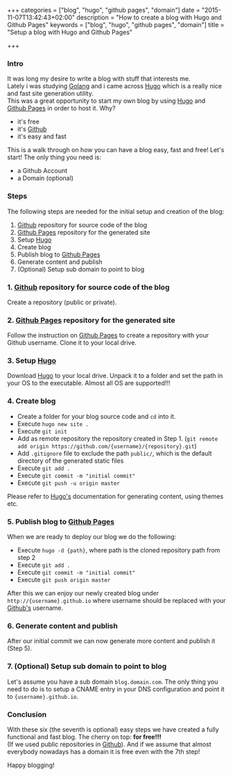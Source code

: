 +++
categories = ["blog", "hugo", "github pages", "domain"]
date = "2015-11-07T13:42:43+02:00"
description = "How to create a blog with Hugo and Github Pages"
keywords = ["blog", "hugo", "github pages", "domain"]
title = "Setup a blog with Hugo and Github Pages"

+++
### Intro
It was long my desire to write a blog with stuff that interests me.  
Lately i was studying [Golang](https://golang.org/) and i came across [Hugo](https://gohugo.io/) which is a really nice and fast site generation utility.  
This was a great opportunity to start my own blog by using [Hugo](https://gohugo.io/) and [Github Pages](https://pages.github.com/) in order to host it. Why?

* it's free
* it's [Github](https://github.com/)
* it's easy and fast

This is a walk through on how you can have a blog easy, fast and free! Let's start! The only thing you need is:

* a Github Account
* a Domain (optional)

### Steps

The following steps are needed for the initial setup and creation of the blog:

1. [Github](https://github.com/) repository for source code of the blog
2. [Github Pages](https://pages.github.com/) repository for the generated site
3. Setup [Hugo](https://gohugo.io/)
4. Create blog
5. Publish blog to [Github Pages](https://pages.github.com/)
6. Generate content and publish
7. (Optional) Setup sub domain to point to blog

### 1. [Github](https://github.com/) repository for source code of the blog

Create a repository (public or private).

### 2. [Github Pages](https://pages.github.com/) repository for the generated site

Follow the instruction on [Github Pages](https://pages.github.com/) to create a repository with your Github username. Clone it to your local drive.

### 3. Setup [Hugo](https://gohugo.io/)

Download [Hugo](https://gohugo.io/) to your local drive. Unpack it to a folder and set the path in your OS to the executable. Almost all OS are supported!!!

### 4. Create blog

* Create a folder for your blog source code and `cd` into it. 
* Execute `hugo new site .`
* Execute `git init`
* Add as remote repository the repository created in Step 1. (`git remote add origin https://github.com/{username}/{repository}.git`)
* Add `.gitignore` file to exclude the path `public/`, which is the default directory of the generated static files
* Execute `git add .`
* Execute `git commit -m "initial commit"`
* Execute `git push -u origin master`

Please refer to [Hugo's](https://gohugo.io/) documentation for generating content, using themes etc.

### 5. Publish blog to [Github Pages](https://pages.github.com/)

When we are ready to deploy our blog we do the following:

* Execute `hugo -d {path}`, where path is the cloned repository path from step 2
* Execute `git add .`
* Execute `git commit -m "initial commit"`
* Execute `git push origin master`

After this we can enjoy our newly created blog under `http://{username}.github.io` where username should be replaced with your [Github's](https://github.com/) username.

### 6. Generate content and publish

After our initial commit we can now generate more content and publish it (Step 5).

### 7. (Optional) Setup sub domain to point to blog

Let's assume you have a sub domain `blog.domain.com`. The only thing you need to do is to setup a CNAME entry in your DNS configuration and point it to `{username}.github.io`.

### Conclusion

With these six (the seventh is optional) easy steps we have created a fully functional and fast blog. The cherry on top: **for free!!!**  
(If we used public repositories in [Github](https://github.com/)). And if we assume that almost everybody nowadays has a domain it is free even with the 7th step!

Happy blogging!